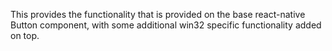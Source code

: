 This provides the functionality that is provided on the base react-native Button component, with some additional win32 specific functionality added on top.
